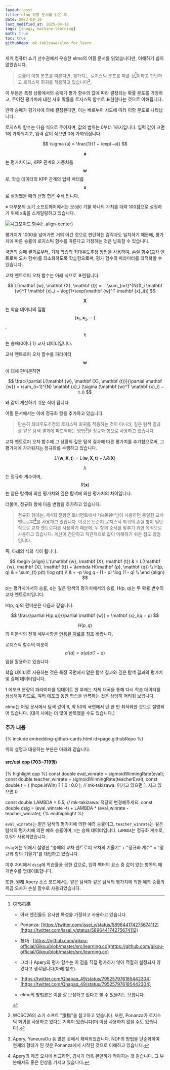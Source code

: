 ```yaml
---
layout: post
title: elmo 어필 문서를 읽은 후
date: 2023-09-10
last_modified_at: 2025-04-18
tags: [shogi, machine-learning]
math: true
toc: true
githubRepo: mk-takizawa/elmo_for_learn
---
```


세계 컴퓨터 쇼기 선수권에서 우승한 elmo의 어필 문서를 읽었습니다만, 이해하기 쉽지 않았습니다.

> 승률이 이항 분포를 따른다면, 평가치는 로지스틱 분포를 따를 것[^1]이라고 판단하고 로지스틱 회귀를 적용하고 있습니다[^2].

이 부분은 특정 상황에서의 승패가 평가 함수의 값에 따라 결정되는 확률 분포를 가정하고, 주어진 평가치에 대한 사후 확률을 로지스틱 함수로 표현한다는 것으로 이해됩니다.

만약 승패가 평가치에 의해 결정된다면, 이는 베르누이 시도에 따라 이항 분포로 나타납니다.

로지스틱 함수는 다음 식으로 주어지며, 값의 범위는 0부터 1까지입니다. 입력 값이 크면 1에 가까워지고, 입력 값이 작으면 0에 가까워집니다.

$$
\sigma (a) = \frac{1}{1 + \exp(−a)}
$$

$$\mathbf {a}$$는 평가치이고, KPP 관계의 가중치를 $$\mathbf{w}$$로, 학습 데이터의 KPP 관계의 입력 벡터를 $$\mathbf {x}$$로 설정했을 때의 선형 합은 수식 입니다.

※ 대부분의 쇼기 소프트웨어에서는 보(歩) 기물 하나의 가치를 대략 100점으로 설정하기 위해 x축을 스케일링하고 있습니다.

![시그모이드 함수](https://th.bing.com/th/id/OIP.q58sDjMhXtMPQPGxp2Qd9wHaES?pid=ImgDet&rs=1){: .align-center}

평가치가 1000을 넘어가면 거의 이긴 것으로 판단하는 감각과도 일치하기 때문에, 평가치에 따른 승률이 로지스틱 함수를 따른다고 가정하는 것은 납득할 수 있습니다.

국면의 승패 결과로부터, 기계 학습의 최대우도추정 방법을 사용하여, 손실 함수(교차 엔트로피 오차 함수)를 최소화하도록 학습함으로써, 평가 함수의 파라미터를 최적화할 수 있습니다.

교차 엔트로피 오차 함수는 아래 식으로 표현됩니다.

$$
L(\mathbf {w}, \mathbf {X}, \mathbf {t}) = − \sum_{i=1}^{N}(t_i \mathbf {w}^T \mathbf {x}_i − \log(1+\exp(\mathbf {w}^T \mathbf {x}_i)))
$$

$$\mathbf {X}$$는 학습 데이터의 집합 $$(\mathbf {x}_1, \mathbf {x}_2, \cdots)$$, $$\mathbf {t}$$는 승패(0이나 1) 교사 데이터입니다.

교차 엔트로피 오차 함수를 파라미터 $$\mathbf {w}$$에 대해 편미분하면

$$
\frac{\partial L(\mathbf {w}, \mathbf {X}, \mathbf {t})}{\partial \mathbf {w}} = \sum_{i=1}^{N} \mathbf {x}_i (\sigma (\mathbf {w}^T \mathbf {x}_i) − t_i)
$$

와 같이 계산하기 쉬운 식이 됩니다.

어필 문서에서는 이에 정규화 항을 추가하고 있습니다.

> 단순히 최대우도추정의 로지스틱 회귀를 적용하는 것이 아니라, 깊은 탐색 결과를 얕은 탐색 결과에 피드백하는 방법[^3]을 정규화 항으로 사용하고 있습니다.

교차 엔트로피 오차 함수에 그 상황의 깊은 탐색 결과에 따른 평가치를 추가함으로써, 그 평가치에 가까워지는 정규화를 수행하고 있습니다.

$$
L'(\mathbf {w}, \mathbf {X}, \mathbf {t}) = L(\mathbf {w}, \mathbf {X}, \mathbf {t}) + \lambda R(\mathbf {X})
$$

$$\lambda$$는 정규화 계수이며, $$R(\mathbf {x})$$는 얕은 탐색에 의한 평가치와 깊은 탐색에 의한 평가치의 차이입니다.

더불어, 정규화 항에 다음 변형을 추가하고 있습니다.

> 정규화 항에는, 제4회 전왕전 토너먼트에서 †白美神†님이 사용하던 동일한 교차 엔트로피[^4]를 사용하고 있습니다. 이것은 단순히 로지스틱 회귀의 손실 항이 일반적으로 교차 엔트로피를 사용하기 때문에, 두 항의 순서를 맞추기 위한 목적으로 사용하고 있습니다. 계산이 간단하고 직관적으로 값이 이해하기 쉬운 점도 장점입니다.

즉, 아래의 식의 식이 됩니다.

$$
\begin {align}
L'(\mathbf {w}, \mathbf {X}, \mathbf {t}) & = L(\mathbf {w}, \mathbf {X}, \mathbf {t}) + \lambda H(\mathbf {p}, \mathbf {q}) \\
H(p, q) & = \sum_{t} p(t) \log q(t) \\
& = -p \log q - (1 - p) \log (1 - q) \\
\end {align}
$$

p는 평가치에서의 승률, q는 깊은 탐색의 평가치에서의 승률, H(p, q)는 두 확률 변수의 교차 엔트로피입니다.

H(p, q)의 편미분은 다음과 같습니다.

$$
\frac{\partial H(p,q)}{\partial \mathbf {w}} = \mathbf {x}_i(q − p)
$$

$$H(p, q)$$의 미분식의 전개 세부사항은 [인용된 자료](https://denou.jp/tournament2016/img/PR/Hakubishin.pdf)를 참조 바랍니다.

로지스틱 함수의 미분이 $$\sigma'(a) = \sigma(a) \sigma(1 − a)$$임을 활용하고 있습니다.

학습 데이터로 사용하는 것은 특정 국면에서 얕은 탐색 결과와 깊은 탐색 결과의 평가치 및 승패 데이터입니다.

1 에포크 분량의 파라미터를 업데이트 한 후에는 자체 대국을 통해 다시 학습 데이터를 생성해야 하므로, 여러 에포크 동안 학습을 반복하는 것은 상당히 어려워 보입니다.

elmo는 어필 문서에서 탐색 깊이 6, 약 50억 국면에서 단 한 번 최적화한 것으로 설명되어 있습니다. (대국 시에는 더 많이 반복했을 수도 있습니다.)

### 추가 내용

{% include embedding-github-cards.html id=page.githubRepo %}

위의 설명과 대응하는 부분은 아래와 같습니다.

#### src/usi.cpp (703~719행)

{% highlight cpp %}
const double eval_winrate = sigmoidWinningRate(eval);
const double teacher_winrate = sigmoidWinningRate(teacherEval);
const double t = ( (hcpe.isWin) ? 1.0 : 0.0 ); // mk-takizawa: 이기고 있으면 1, 지고 있으면 0

const double LAMBDA = 0.5; // mk-takizawa: 적당히 변경해주세요.
const double dsig = (eval_winrate -t) + LAMBDA * (eval_winrate - teacher_winrate);
{% endhighlight %}

`eval_winrate`는 얕은 탐색의 평가치에 의한 예측 승률이고, `teacher_winrate`는 깊은 탐색의 평가치에 의한 예측 승률이며, `t`는 승패 데이터입니다. `LAMBDA`는 정규화 계수로, 0.5가 사용되었습니다.

`dsig`에는 위에서 설명한 "승패의 교차 엔트로피 오차의 기울기" + "정규화 계수" × "정규화 항의 기울기"를 대입하고 있습니다.

이후 처리에서 `dsig`에 학습률을 곱한 값으로, 입력 벡터의 요소 중 값이 있는 항목의 매개변수를 업데이트합니다.

또한, 원래 Apery 소스 코드에서는 얕은 탐색과 깊은 탐색의 평가치에 의한 예측 승률의 제곱 오차가 손실 함수로 사용되었습니다.

[^1]: [GPS将棋](https://ipsj.ixsq.nii.ac.jp/ej/?action=pages_view_main&active_action=repository_view_main_item_detail&item_id=9786&item_no=1&page_id=13&block_id=8)
    - 아래 엔진들도 유사한 특성을 가정하고 사용하고 있습니다.
    
    - Ponanza: [https://twitter.com/issei_y/status/589644174275674112](https://twitter.com/issei_y/status/589644174275674112)
    - 技巧   : [https://github.com/gikou-official/Gikou/blob/master/src/learning.cc](https://github.com/gikou-official/Gikou/blob/master/src/learning.cc)
    
    - 그러나 Apery의 평가 함수는 이 점을 직접 평가하지 않아 적절히 설정되지 않았다고 생각됩니다(아래 참조).
    - [https://twitter.com/Qhapaq_49/status/795257976185442304](https://twitter.com/Qhapaq_49/status/795257976185442304)
    
    - elmo의 방법론은 이를 잘 보정하고 있다고 볼 수 있을지도 모릅니다.

[^2]: WCSC26의 쇼기 소프트 "激指"을 참고하고 있습니다. 또한, Ponanza가 로지스틱 회귀를 사용하고 있다는 기록이 있습니다(더 이상 사용하지 않을 수도 있습니다).

[^3]: Apery, YaneuraOu 등 많은 곳에서 채택되었습니다. NDF의 방법을 단순화하여 현재의 형태가 된 것은 Ponanza에서 시작된 것으로 이해하고 있습니다.

[^4]: Apery의 제곱 오차에 비교하면, 경사가 더욱 완만하게 작아지는 것 같습니다. 그 부분에서도 좋은 인상을 가지고 있습니다.